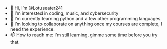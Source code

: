 - 👋 Hi, I’m @Lotuseater241
- 👀 I’m interested in coding, music, and cybersecurity
- 🌱 I’m currently learning python and a few other programming languages.
- 💞️ I’m looking to collaborate on anything once my courses are complete, I need the experience.
- 📫 How to reach me: I'm still learning, gimme some time before you try that.

<!---
Lotuseater241/Lotuseater241 is a ✨ special ✨ repository because its `README.md` (this file) appears on your GitHub profile.
You can click the Preview link to take a look at your changes.
--->
